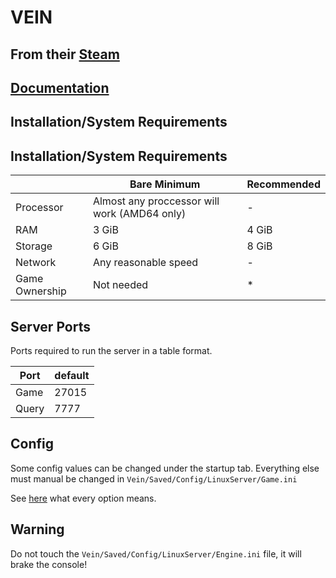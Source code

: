 # VEIN
<!--Please remove these comments and irelevent parts for the server egg your adding before summiting a PR request-->

## From their [Steam](https://store.steampowered.com/app/1857950/VEIN/)

## [Documentation](https://ramjet.notion.site/Server-Hosting-85f92f43f32548c1b5b33797ddf456ad)

## Installation/System Requirements
<!--Make changes to reflect the server minimum/recommended hardware specs-->
## Installation/System Requirements
|  | Bare Minimum | Recommended |
|---------|---------|---------|
| Processor | Almost any proccessor will work (AMD64 only) | -|
| RAM | 3 GiB | 4 GiB |
| Storage | 6 GiB | 8 GiB |
| Network | Any reasonable speed |- |
| Game Ownership | Not needed | * |   

## Server Ports

Ports required to run the server in a table format.

| Port    | default |
|---------|---------|
| Game    | 27015   |
| Query    | 7777   |

## Config

Some config values can be changed under the startup tab.
Everything else must manual be changed in `Vein/Saved/Config/LinuxServer/Game.ini`

See [here](https://ramjet.notion.site/Server-Hosting-85f92f43f32548c1b5b33797ddf456ad) what every option means.

## Warning

Do not touch the `Vein/Saved/Config/LinuxServer/Engine.ini` file, it will brake the console!



